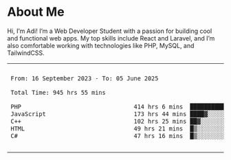 <table border="0">
 <h1>About Me</h1>
 <p> Hi, I’m Adi! I’m a Web Developer Student with a passion for building cool and functional web apps. My top skills include React and Laravel, and I’m also comfortable working with technologies like PHP, MySQL, and TailwindCSS.


 <tr>
  <td>
  
 
 <!--START_SECTION:waka-->

```txt
From: 16 September 2023 - To: 05 June 2025

Total Time: 945 hrs 55 mins

PHP                                414 hrs 6 mins  ██████████▓░░░░░░░░░░░░░░   43.29 %
JavaScript                         173 hrs 44 mins ████▓░░░░░░░░░░░░░░░░░░░░   18.16 %
C++                                102 hrs 25 mins ██▓░░░░░░░░░░░░░░░░░░░░░░   10.71 %
HTML                               49 hrs 21 mins  █▒░░░░░░░░░░░░░░░░░░░░░░░   05.16 %
C#                                 47 hrs 16 mins  █▒░░░░░░░░░░░░░░░░░░░░░░░   04.94 %
```

<!--END_SECTION:waka-->
  </td>
    <td>
   <div align="start">
        <a href="https://open.spotify.com/user/dxso20he52f5d4ti73duavf95">
        <img width="200px" src="https://spotify-github-profile.kittinanx.com/api/view.svg?uid=dxso20he52f5d4ti73duavf95&cover_image=true&theme=default&show_offline=false&background_color=121212&interchange=false" alt="Spotify Now Playing">
    </a>
</div> 

  </td>
 </tr>

</table>





